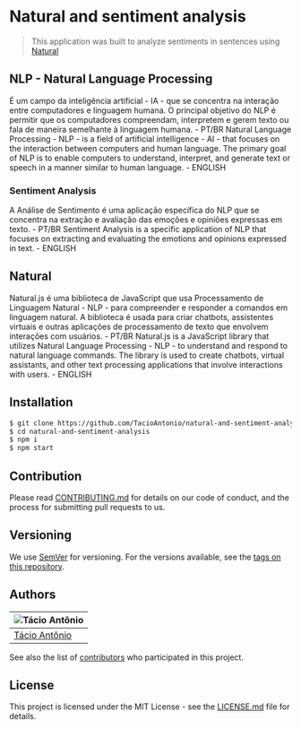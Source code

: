 # Natural and sentiment analysis
> This application was built to analyze sentiments in sentences using [Natural](https://naturalnode.github.io/natural/)

## NLP - Natural Language Processing 
É um campo da inteligência artificial - IA - que se concentra na interação entre computadores e linguagem humana. O principal objetivo do NLP é permitir que os computadores compreendam, interpretem e gerem texto ou fala de maneira semelhante à linguagem humana. - PT/BR
Natural Language Processing - NLP - is a field of artificial intelligence - AI - that focuses on the interaction between computers and human language. The primary goal of NLP is to enable computers to understand, interpret, and generate text or speech in a manner similar to human language. - ENGLISH

### Sentiment Analysis
A Análise de Sentimento é uma aplicação específica do NLP que se concentra na extração e avaliação das emoções e opiniões expressas em texto. - PT/BR
Sentiment Analysis is a specific application of NLP that focuses on extracting and evaluating the emotions and opinions expressed in text. - ENGLISH

## Natural
Natural.js é uma biblioteca de JavaScript que usa Processamento de Linguagem Natural - NLP - para compreender e responder a comandos em linguagem natural. A biblioteca é usada para criar chatbots, assistentes virtuais e outras aplicações de processamento de texto que envolvem interações com usuários. - PT/BR
Natural.js is a JavaScript library that utilizes Natural Language Processing - NLP - to understand and respond to natural language commands. The library is used to create chatbots, virtual assistants, and other text processing applications that involve interactions with users. - ENGLISH

## Installation
```sh
$ git clone https://github.com/TacioAntonio/natural-and-sentiment-analysis
$ cd natural-and-sentiment-analysis
$ npm i
$ npm start
```

## Contribution
Please read [CONTRIBUTING.md](https://github.com/TacioAntonio/natural-and-sentiment-analysis/blob/master/CONTRIBUTING.md) for details on our code of conduct, and the process for submitting pull requests to us.

## Versioning
We use [SemVer](http://semver.org/) for versioning. For the versions available, see the [tags on this repository](https://github.com/TacioAntonio/natural-and-sentiment-analysis/tags).

## Authors
| ![Tácio Antônio](https://avatars2.githubusercontent.com/u/44682965?s=150&=4)
| -
| [Tácio Antônio](https://github.com/TacioAntonio/)

See also the list of [contributors](https://github.com/TacioAntonio/natural-and-sentiment-analysis/graphs/contributors) who participated in this project.

## License
This project is licensed under the MIT License - see the [LICENSE.md](https://github.com/TacioAntonio/natural-and-sentiment-analysis/blob/master/LICENSE.md) file for details.
